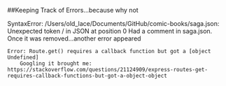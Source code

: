 
##Keeping Track of Errors...because why not

SyntaxError: /Users/old_lace/Documents/GitHub/comic-books/saga.json: Unexpected token / in JSON at position 0
        Had a comment in saga.json. Once it was removed...another error appeared


    Error: Route.get() requires a callback function but got a [object Undefined]
        Googling it brought me: https://stackoverflow.com/questions/21124909/express-routes-get-requires-callback-functions-but-got-a-object-object
        